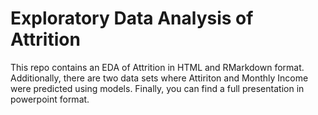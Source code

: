 # Exploratory Data Analysis of Attrition

This repo contains an EDA of Attrition in HTML and RMarkdown format. 
Additionally, there are two data sets where Attiriton and Monthly Income were predicted using models. 
Finally, you can find a full presentation in powerpoint format. 
